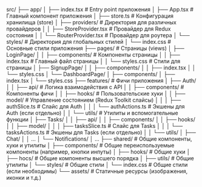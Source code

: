 src/
├── app/
│   ├── index.tsx           # Entry point приложения
│   ├── App.tsx             # Главный компонент приложения
│   ├── store.ts            # Конфигурация хранилища (store)
│   ├── providers/          # Директория для различных провайдеров
│   │   ├── StoreProvider.tsx   # Провайдер для Redux состояния
│   │   └── RouterProvider.tsx  # Провайдер для роутера
│   └── styles/             # Директория для глобальных стилей
│       └── index.css       # Основные стили приложения
├── pages/                  # Страницы (views)
│   ├── LoginPage/
│   │   ├── components/     # Компоненты страницы
│   │   ├── index.tsx       # Главный файл страницы
│   │   └── styles.css      # Стили для страницы
│   ├── SignupPage/
│   │   ├── components/
│   │   ├── index.tsx
│   │   └── styles.css
│   └── DashboardPage/
│       ├── components/
│       ├── index.tsx
│       └── styles.css
├── features/               # Фичи приложения
│   ├── Auth/
│   │   ├── api/            # Логика взаимодействия с API
│   │   ├── components/     # Компоненты фичи
│   │   ├── hooks/          # Пользовательские хуки
│   │   ├── model/          # Управление состоянием (Redux Toolkit слайсы)
│   │   │   ├── authSlice.ts    # Слайс для Auth
│   │   │   └── authActions.ts  # Экшены для Auth (если отдельно)
│   │   └── utils/          # Утилиты и вспомогательные функции
│   ├── Tasks/
│   │   ├── api/
│   │   ├── components/
│   │   ├── hooks/
│   │   ├── model/
│   │   │   ├── tasksSlice.ts   # Слайс для Tasks
│   │   │   └── tasksActions.ts # Экшены для Tasks (если отдельно)
│   │   └── utils/
│   ├── Chat/
│   │   ...
│   └── Notifications/
│       ...
├── shared/                 # Общие компоненты, хуки и утилиты
│   ├── components/         # Общие переиспользуемые компоненты (например, кнопки инпуты)
│   ├── hooks/              # Общие хуки
│   ├── hocs/              # Общие компоненты высшего порядка
│   ├── utils/              # Общие утилиты
│   └── styles/             # Общие стили
│       └── index.css       # Общие стили (если необходимы)
└── assets/                 # Статичные ресурсы (изображения, иконки и т.д.)
